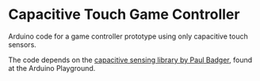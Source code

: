 Capacitive Touch Game Controller
================================

Arduino code for a game controller prototype using only capacitive touch sensors.

The code depends on the [capacitive sensing library by Paul Badger](http://playground.arduino.cc/Main/CapacitiveSensor), found at the Arduino Playground.
